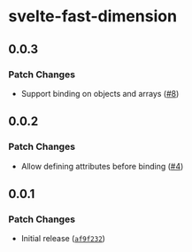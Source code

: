 # svelte-fast-dimension

## 0.0.3

### Patch Changes

- Support binding on objects and arrays ([#8](https://github.com/bluwy/svelte-fast-dimension/pull/8))

## 0.0.2

### Patch Changes

- Allow defining attributes before binding ([#4](https://github.com/bluwy/svelte-fast-dimension/pull/4))

## 0.0.1

### Patch Changes

- Initial release ([`af9f232`](https://github.com/bluwy/svelte-fast-dimension/commit/af9f232b15dd18330eaae93985a372a618d1166b))
